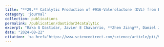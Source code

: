 ```yaml
---
title: "**29.** Catalytic Production of #916-Valerolactone (DVL) from Biobased 2-Hydroxytetrahydropyran (HTHP)–Combined Experimental and Modeling Study"
category: 'journal'
collection: publications
permalink: /publication/dastidar24catalytic
excerpt: "Raka G Dastidar, Javier E Chavarrio, **Zhen Jiang**, Daniel J McClelland, Manos Mavrikakis, and George W. Huber"
date: "2024-08-22"
citation: '<a href="https://www.sciencedirect.com/science/article/pii/S0926337324008336"> <span style="color: blue"><i><B>Applied Catalysis B: Environment and Energy</B></i></span> 360, 124519 (2024) </a>'
---
```



